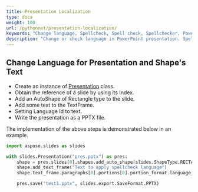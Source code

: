 ```yaml
---
title: Presentation Localization
type: docs
weight: 100
url: /pythonnet/presentation-localization/
keywords: "Change language, Spellcheck, Spell check, Spellchecker, PowerPoint presentation, Python, Aspose.Slides for Python via .NET"
description: "Change or check language in PowerPoint presentation. Spell check text in Python"
---
```

## **Change Language for Presentation and Shape's Text**
- Create an instance of [Presentation](https://apireference.aspose.com/slides/pythonnet/aspose.slides/presentation) class.
- Obtain the reference of a slide by using its Index.
- Add an AutoShape of Rectangle type to the slide.
- Add some text to the TextFrame.
- Setting Language Id to text.
- Write the presentation as a PPTX file.

The implementation of the above steps is demonstrated below in an example.

```py
import aspose.slides as slides

with slides.Presentation("pres.pptx") as pres:
    shape = pres.slides[0].shapes.add_auto_shape(slides.ShapeType.RECTANGLE, 50, 50, 200, 50)
    shape.add_text_frame("Text to apply spellcheck language")
    shape.text_frame.paragraphs[0].portions[0].portion_format.language_id = "en-EN"

    pres.save("test1.pptx", slides.export.SaveFormat.PPTX)
```

